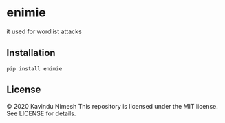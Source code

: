# enimie
it used for wordlist attacks

## Installation
```pip install enimie```

## License                                        
© 2020 Kavindu Nimesh
This repository is licensed under the MIT license. See LICENSE for details.
